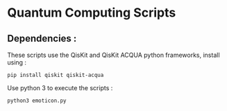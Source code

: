 # Quantum Computing Scripts

## Dependencies :

These scripts use the QisKit and QisKit ACQUA python frameworks, install using :

```
pip install qiskit qiskit-acqua
```

Use python 3 to execute the scripts :


```
python3 emoticon.py
``` 
